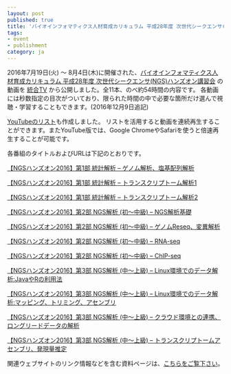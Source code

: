 ```yaml
---
layout: post
published: true
title: 'バイオインフォマティクス人材育成カリキュラム 平成28年度 次世代シークエンサ(NGS)ハンズオン講習会の動画を公開しました。'
tags:
- event
- publishment
category: ja
---
```

2016年7月19日(火) ～ 8月4日(木)に開催された、[バイオインフォマティクス人材育成カリキュラム 平成28年度 次世代シークエンサ(NGS)ハンズオン講習会](https://biosciencedbc.jp/human/human-resources/workshop/h28) の動画を [統合TV](http://togotv.dbcls.jp/ja/) から公開しました。全11本、のべ約54時間の内容です。
各動画には秒数指定の目次がついており、限られた時間の中で必要な箇所だけ選んで視聴・学習することもできます。(2016年12月9日追記)
 

[YouTubeのリスト](https://www.youtube.com/playlist?list=PL0uaKHgcG00ZNpICun17CEAFpV_5Q6GCA)も作成しました。
リストを活用すると動画を連続再生することができます。またYouTube版では、Google ChromeやSafariを使うと倍速再生することが可能です。

 

各番組のタイトルおよびURLは下記のとおりです。

 

[【NGSハンズオン2016】第1部 統計解析 – ゲノム解析、塩基配列解析](http://togotv.dbcls.jp/ja/20161015.html)

[【NGSハンズオン2016】第1部 統計解析 – トランスクリプトーム解析1](http://togotv.dbcls.jp/ja/20161016.html)

[【NGSハンズオン2016】第1部 統計解析 – トランスクリプトーム解析2](http://togotv.dbcls.jp/ja/20161017.html)

[【NGSハンズオン2016】第2部 NGS解析 (初～中級) – NGS解析基礎](http://togotv.dbcls.jp/ja/20161018.html)

[【NGSハンズオン2016】第2部 NGS解析 (初～中級) – ゲノムReseq、変異解析](http://togotv.dbcls.jp/ja/20161019.html)

[【NGSハンズオン2016】第2部 NGS解析 (初～中級) – RNA-seq](http://togotv.dbcls.jp/ja/20161020.html)

[【NGSハンズオン2016】第2部 NGS解析 (初～中級) – ChIP-seq](http://togotv.dbcls.jp/ja/20161021.html)

[【NGSハンズオン2016】第3部 NGS解析 (中～上級) – Linux環境でのデータ解析:JavaやRの利用法](http://togotv.dbcls.jp/ja/20161022.html)

[【NGSハンズオン2016】第3部 NGS解析 (中～上級) – Linux環境でのデータ解析:マッピング、トリミング、アセンブリ](http://togotv.dbcls.jp/ja/20161023.html)

[【NGSハンズオン2016】第3部 NGS解析 (中～上級) – クラウド環境との連携、ロングリードデータの解析](http://togotv.dbcls.jp/ja/20161024.html)

[【NGSハンズオン2016】第3部 NGS解析 (中～上級) – トランスクリプトームアセンブリ、発現量推定](http://togotv.dbcls.jp/ja/20161025.html)

関連ウェブサイトのリンク情報などを含む資料ページは、[こちらをご覧下さい](http://www.iu.a.u-tokyo.ac.jp/~kadota/r_seq.html#bioinfo_ngs_sokushu_2016)。